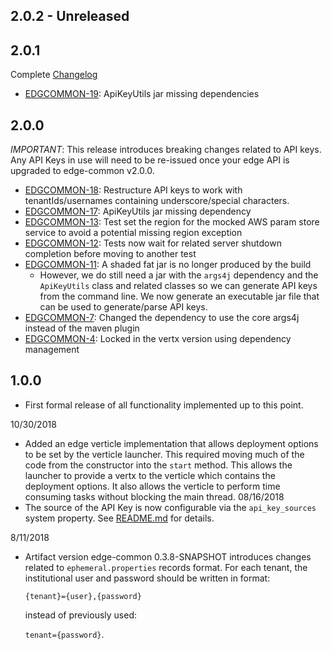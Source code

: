 ## 2.0.2 - Unreleased

## 2.0.1

Complete [Changelog](https://github.com/folio-org/edge-common/compare/v2.0.0...v2.0.1)

 * [EDGCOMMON-19](https://issues.folio.org/browse/EDGCOMMON-19): ApiKeyUtils jar
   missing dependencies

## 2.0.0

*IMPORTANT*: This release introduces breaking changes related to API keys.  Any
API Keys in use will need to be re-issued once your edge API is upgraded to 
edge-common v2.0.0.

 * [EDGCOMMON-18](https://issues.folio.org/browse/EDGCOMMON-18): Restructure API
   keys to work with tenantIds/usernames containing underscore/special characters.
 * [EDGCOMMON-17](https://issues.folio.org/browse/EDGCOMMON-17): ApiKeyUtils jar 
   missing dependency
 * [EDGCOMMON-13](https://issues.folio.org/browse/EDGCOMMON-13): Test set the
   region for the mocked AWS param store service to avoid a potential missing
   region exception
 * [EDGCOMMON-12](https://issues.folio.org/browse/EDGCOMMON-12): Tests now wait
   for related server shutdown completion before moving to another test
 * [EDGCOMMON-11](https://issues.folio.org/browse/EDGCOMMON-11): A shaded fat
   jar is no longer produced by the build
   * However, we do still need a jar with the `args4j` dependency and the
     `ApiKeyUtils` class and related classes so we can generate API keys from
     the command line. We now generate an executable jar file that can be used
     to generate/parse API keys.
 * [EDGCOMMON-7](https://issues.folio.org/browse/EDGCOMMON-7): Changed the
   dependency to use the core args4j instead of the maven plugin
 * [EDGCOMMON-4](https://issues.folio.org/browse/EDGCOMMON-4): Locked in the
   vertx version using dependency management

## 1.0.0
 * First formal release of all functionality implemented up to this point.

10/30/2018
 - Added an edge verticle implementation that allows deployment options to be
   set by the verticle launcher. This required moving much of the code from
   the constructor into the `start` method. This allows the launcher to provide
   a vertx to the verticle which contains the deployment options. It also allows
   the verticle to perform time consuming tasks without blocking the main
   thread.
08/16/2018
 - The source of the API Key is now configurable via the `api_key_sources` system 
   property.  See [README.md](README.md) for details.

8/11/2018
 - Artifact version edge-common 0.3.8-SNAPSHOT introduces changes related to 
   `ephemeral.properties` records format.  For each tenant, the institutional user 
   and password should be written in format:

   `{tenant}={user},{password}`

   instead of previously used:

   `tenant={password}`.
